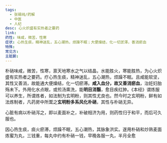 ```yaml
---
tags:
  - 张锡纯/药解
  - 中医
  - 人纪
desc: 心火炽盛有实热者之要药
link: 
药性: 味咸，微苦，性寒
症状: 心热生痰，精神迷乱，五心潮热，烦躁不眠；大便燥结，化一切淤滞，善消瘀血
特殊: 
常见方: 
主脏腑:
---
```


朴硝味咸，微苦，性寒，禀天地寒水之气以结晶，水能胜火，寒能胜热，为心火炽盛有实热者之要药。疗心热生痰，精神迷乱，五心潮热，烦躁不眠。且咸能软坚，其性又善消，故能通大便燥结，化一切瘀滞。**咸入血分，故又善消瘀血**，治妊妇胎殇未下。外用化水点眼，或煎汤熏洗，能**明目消翳**，愈目疾红肿。《本经》谓炼服可以养生，所谓炼者，如法制为玄明粉，则其性尤良也。然今时之玄明粉，鲜有如法炼制者，凡药房中所鬻之**玄明粉多系风化朴硝**，其性与朴硝无异。


心脏有病以朴硝泻之，即以麦面补之，补破相济为用，则药性归于和平，而后可久服也。

因心热生痰，痰火瘀滞，烦躁不眠，五心潮热，其脉象洪实。遂用朴硝和炒熟麦面炼蜜为丸，三钱重，每丸中约有朴硝一钱，早晚各服一丸，半月全愈